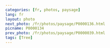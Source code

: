 ```yaml
---
categories: [fr, photos, paysage]
lang: fr
layout: photo
next_photo: /fr/photos/paysage/P0000136.html
picname: P0000134
prev_photo: /fr/photos/paysage/P0000039.html
tags: [Tree]
---
```


